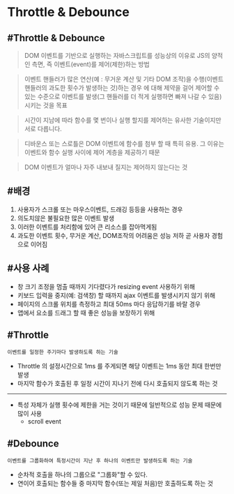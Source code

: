 # Throttle & Debounce

## #Throttle & Debounce

> DOM 이벤트를 기반으로 실행하는 자바스크립트를 성능상의 이유로 JS의 양적인 측면, 즉 이벤트(event)를 제어(제한)하는 방법

> 이벤트 핸들러가 많은 연산(예 : 무거운 계산 및 기타 DOM 조작)을 수행(이벤트 핸들러의 과도한 횟수가 발생하는 것)하는 경우 에 대해 제약을 걸어 제어할 수 있는 수준으로 이벤트를 발생(그 핸들러를 더 적게 실행하면 빠져 나갈 수 있음)시키는 것을 목표

> 시간이 지남에 따라 함수를 몇 번이나 실행 할지를 제어하는 유사한 기술이지만 서로 다릅니다.

> 디바운스 또는 스로틀은 DOM 이벤트에 함수를 첨부 할 때 특히 유용. 그 이유는 이벤트와 함수 실행 사이에 제어 계층을 제공하기 때문

> DOM 이벤트가 얼마나 자주 내보내 질지는 제어하지 않는다는 것

## #배경

1. 사용자가 스크롤 또는 마우스이벤트, 드래깅 등등을 사용하는 경우
2. 의도치않은 불필요한 많은 이벤트 발생
3. 이러한 이벤트를 처리함에 있어 큰 리소스를 잡아먹게됨
4. 과도한 이벤트 횟수, 무거운 계산, DOM조작의 어려움은 성능 저하 곧 사용자 경험으로 이어짐

## #사용 사례

- 창 크기 조정을 멈출 때까지 기다렸다가 resizing event 사용하기 위해
- 키보드 입력을 중지(예: 검색창) 할 때까지 ajax 이벤트를 발생시키지 않기 위해
- 페이지의 스크롤 위치를 측정하고 최대 50ms 마다 응답하기를 바랄 경우
- 앱에서 요소를 드래그 할 때 좋은 성능을 보장하기 위해

## #Throttle

`이벤트를 일정한 주기마다 발생하도록 하는 기술`

- Throttle 의 설정시간으로 1ms 를 주게되면 해당 이벤트는 1ms 동안 최대 한번만 발생
- 마지막 함수가 호출된 후 일정 시간이 지나기 전에 다시 호출되지 않도록 하는 것

<hr />

- 특성 자체가 실행 횟수에 제한을 거는 것이기 때문에 일반적으로 성능 문제 때문에 많이 사용
  - scroll event

## #Debounce

`이벤트를 그룹화하여 특정시간이 지난 후 하나의 이벤트만 발생하도록 하는 기술`

- 순차적 호출을 하나의 그룹으로 "그룹화"할 수 있다.
- 연이어 호출되는 함수들 중 마지막 함수(또는 제일 처음)만 호출하도록 하는 것
